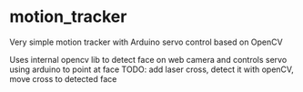 # motion_tracker
Very simple motion tracker with Arduino servo control based on OpenCV

Uses internal opencv lib to detect face on web camera and controls servo using arduino to point at face
TODO: add laser cross, detect it with openCV, move cross to detected face

